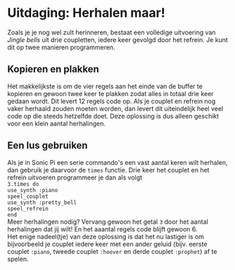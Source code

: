 # Uitdaging: Herhalen maar!

Zoals je je nog wel zult herinneren, bestaat een volledige uitvoering van *Jingle bells* uit drie coupletten, iedere keer gevolgd door het refrein. Je kunt dit op twee manieren programmeren.

## Kopieren en plakken
Het makkelijkste is om de vier regels aan het einde van de buffer te kopieren en gewoon twee keer te plakken zodat alles in totaal drie keer gedaan wordt. Dit levert 12 regels code op. Als je couplet en refrein nog vaker herhaald zouden moeten worden, dan levert dit uiteindelijk heel veel code op die steeds hetzelfde doet. Deze oplossing is dus alleen geschikt voor een klein aantal herhalingen.

## Een lus gebruiken
Als je in Sonic Pi een serie commando's een vast aantal keren wilt herhalen, dan gebruik je daarvoor de `times` functie. Drie keer het couplet en het refrein uitvoeren programmeer je dan als volgt  
`3.times do`  
`use_synth :piano`  
`speel_couplet`  
`use_synth :pretty_bell`  
`speel_refrein`  
`end`  
Meer herhalingen nodig? Vervang gewoon het getal `3` door het aantal herhalingen dat jij wilt! En het aaantal regels code blijft gewoon 6.  
Het enige nadeel(tje) van deze oplossing is dat het nu lastiger is om bijvoorbeeld je couplet iedere keer met een ander geluid (bijv. eerste couplet `:piano`, tweede couplet `:hoover` en derde couplet `:prophet`) af te spelen.
